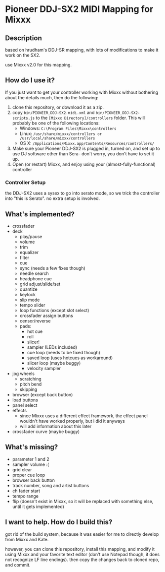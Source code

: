 # Pioneer DDJ-SX2 MIDI Mapping for Mixxx

## Description 

based on hrudham's DDJ-SR mapping, with lots of modifications to make it work on the SX2.

use Mixxx v2.0 for this mapping.

## How do I use it?

If you just want to get your controller working with Mixxx without bothering about the details much, then do the following:

1. clone this repository, or download it as a zip.
2. copy `bin/PIONEER_DDJ-SX2.midi.xml` and `bin/PIONEER_DDJ-SX2-scripts.js` to the `[Mixxx Directory]/controllers` folder. This will probably be one of the following locations:
    - Windows: `C:\Program Files\Mixxx\controllers`
    - Linux: `/usr/share/mixxx/controllers or /usr/local/share/mixxx/controllers`
    - OS X: `/Applications/Mixxx.app/Contents/Resources/controllers/`
3. Make sure your Pioneer DDJ-SX2 is plugged in, turned on, and set up to use DJ software other than Sera- don't worry, you don't have to set it up.
4. Open (or restart) Mixxx, and enjoy using your (almost-fully-functional) controller

### Controller Setup

the DDJ-SX2 uses a sysex to go into serato mode, so we trick the controller into "this is Serato". no extra setup is involved. 

## What's implemented?

- crossfader
- deck
    - play/pause
    - volume
    - trim
    - equalizer
    - filter
    - cue
    - sync (needs a few fixes though)
    - needle search
    - headphone cue
    - grid adjust/slide/set
    - quantize
    - keylock
    - slip mode
    - tempo slider
    - loop functions (except slot select)
    - crossfader assign buttons
    - censor/reverse
    - pads:
        - hot cue
        - roll
        - slicer!
        - sampler (LEDs included)
        - cue loop (needs to be fixed though)
        - saved loop (uses hotcues as workaround)
        - slicer loop (maybe buggy)
        - velocity sampler
- jog wheels
    - scratching
    - pitch bend
    - skipping
- browser (except back button)
- load buttons
- panel select
- effects
    - since Mixxx uses a different effect framework, the effect panel wouldn't have worked properly, but i did it anyways
    - will add information about this later
- crossfader curve (maybe buggy)

## What's missing?

- parameter 1 and 2
- sampler volume :(
- grid clear
- proper cue loop
- browser back button
- track number, song and artist buttons
- ch fader start
- tempo range
- flip (doesn't exist in Mixxx, so it will be replaced with something else, until it gets implemented)

## I want to help. How do I build this?

got rid of the build system, because it was easier for me to directly develop from Mixxx and Kate.

however, you can clone this repository, install this mapping, and modify it using Mixxx and your favorite text editor (don't use Notepad though, it does not recognize LF line endings). then copy the changes back to cloned repo, and commit.
